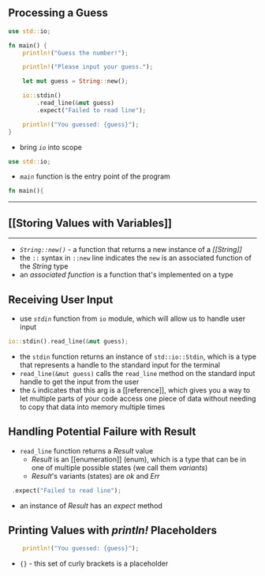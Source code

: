 ## Processing a Guess
```rust
use std::io;

fn main() {
    println!("Guess the number!");

    println!("Please input your guess.");

    let mut guess = String::new();

    io::stdin()
        .read_line(&mut guess)
        .expect("Failed to read line");

    println!("You guessed: {guess}");
}
```

- bring *`io`* into scope
``` rust
use std::io;
```

- *`main`* function is the entry point of the program
```rust
fn main(){
```

---
## [[Storing Values with Variables]]
---

- *`String::new()`* - a function that returns a new instance of a *[[String]]*
-  the `::` syntax in `::new` line indicates the `new` is an associated function of the *String* type
- an *associated function* is a function that's implemented on a type

## Receiving User Input
- use *`stdin`* function from `io` module, which will allow us to handle user input
```rust
io::stdin().read_line(&mut guess);
```
- the `stdin` function returns an instance of `std::io::Stdin`, which is a type that represents a handle to the standard input for the terminal
- `read_line(&mut guess)` calls the `read_line` method on the standard input handle to get the input from the user
- the `&` indicates that this arg is a [[reference]], which gives you a way to let multiple parts of your code access one piece of data without needing to copy that data into memory multiple times

## Handling Potential Failure with Result
- `read_line` function returns a *Result* value
	- *Result* is an [[enumeration]] (enum), which is a type that can be in one of multiple possible states (we call them *variants*)
	- *Result*'s variants (states) are *ok* and *Err*
```rust
 .expect("Failed to read line");
```
- an instance of *Result* has an *expect* method

## Printing Values with *println!* Placeholders
```rust
    println!("You guessed: {guess}");
```
- `{}` - this set of curly brackets is a placeholder



